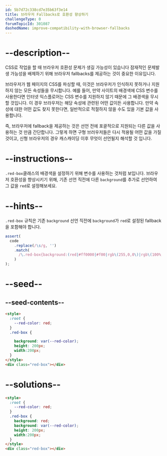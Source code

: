```yaml
---
id: 5b7d72c338cd7e35b63f3e14
title: 브라우저 Fallbacks로 호환성 향상하기
challengeType: 0
forumTopicId: 301087
dashedName: improve-compatibility-with-browser-fallbacks
---
```


# --description--

CSS로 작업을 할 때 브라우저 호환성 문제가 생길 가능성이 있습니다 잠재적인 문제발생 가능성을 배제하기 위해 브라우저 fallbacks를 제공하는 것이 중요한 이유입니다.

브라우저가 웹 페이지의 CSS를 파싱할 때, 이것은 브라우저가 인식하지 못하거나 지원하지 않는 모든 속성들을 무시합니다. 예를 들어, 만약 사이트의 배경색에 CSS 변수를 사용한다면 인터넷 익스플로어는 CSS 변수를 지원하지 않기 때문에 그 배경색을 무시할 것입니다. 이 경우 브라우저는 해당 속성에 관련된 어떤 값이든 사용합니다. 만약 속성에 대한 어떤 값도 찾지 못한다면, 일반적으로 적절하지 않을 수도 있을 기본 값을 사용합니다.

즉, 브라우저에 fallback을 제공하는 것은 선언 전에 포괄적으로 지원되는 다른 값을 사용하는 것 만큼 간단합니다. 그렇게 하면 구형 브러우저들은 다시 적용될 어떤 값을 가질 것이고, 신형 브라우저의 경우 캐스캐이딩 이후 무엇이 선언될지 해석할 것 입니다.

# --instructions--

`.red-box`클래스의 배경색을 설정하기 위해 변수를 사용하는 것처럼 보입니다. 브라우저 호환성을 향상시키기 위해, 기존 선언 직전에 다른 `background`를 추가로 선언하여 그 값을 `red`로 설정해보세요.

# --hints--

`.red-box` 규칙은 기존 `background` 선언 직전에 `background`가 `red`로 설정된 fallback을 포함해야 합니다.

```js
assert(
  code
    .replace(/\s/g, '')
    .match(
      /\.red-box{background:(red|#ff0000|#f00|rgb\(255,0,0\)|rgb\(100%,0%,0%\)|hsl\(0,100%,50%\));background:var\(--red-color\);height:200px;width:200px;}/gi
    )
);
```

# --seed--

## --seed-contents--

```html
<style>
  :root {
    --red-color: red;
  }
  .red-box {

    background: var(--red-color);
    height: 200px;
    width:200px;
  }
</style>
<div class="red-box"></div>
```

# --solutions--

```html
<style>
  :root {
    --red-color: red;
  }
  .red-box {
    background: red;
    background: var(--red-color);
    height: 200px;
    width:200px;
  }
</style>
<div class="red-box"></div>
```
